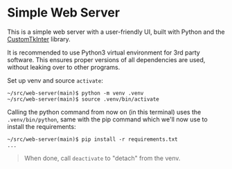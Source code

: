 # Simple Web Server

This is a simple web server with a user-friendly UI, built with Python
and the [CustomTkInter][1] library.

It is recommended to use Python3 virtual environment for 3rd party
software.  This ensures proper versions of all dependencies are used,
without leaking over to other programs.

Set up venv and source `activate`:

```
~/src/web-server(main)$ python -m venv .venv
~/src/web-server(main)$ source .venv/bin/activate
```

Calling the <cmd>python</cmd> command from now on (in this terminal)
uses the `.venv/bin/python`, same with the <cmd>pip</cmd> command which
we'll now use to install the requirements:

```
~/src/web-server(main)$ pip install -r requirements.txt
...
```

> When done, call `deactivate` to "detach" from the venv.


[1]: https://customtkinter.tomschimansky.com/
